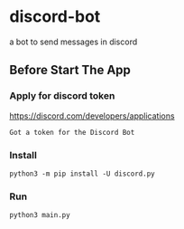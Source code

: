 # discord-bot
a bot to send messages in discord

## Before Start The App

### Apply for discord token
https://discord.com/developers/applications

    Got a token for the Discord Bot
    
### Install

    python3 -m pip install -U discord.py

### Run

    python3 main.py

